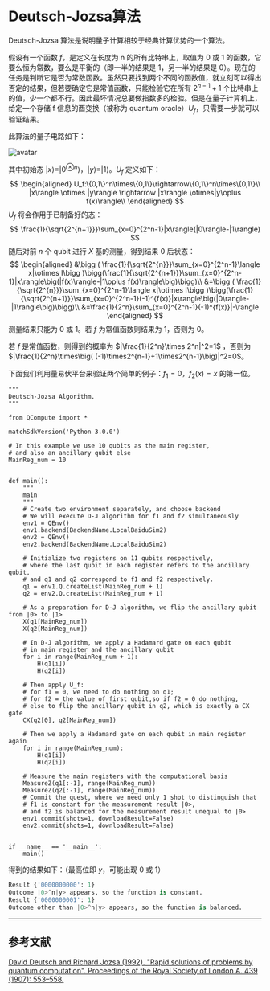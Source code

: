 # Deutsch-Jozsa算法

Deutsch-Jozsa 算法是说明量子计算相较于经典计算优势的一个算法。

假设有一个函数 $f$，是定义在长度为 n 的所有比特串上，取值为 0 或 1 的函数，它要么恒为常数，要么是平衡的（即一半的结果是 1，另一半的结果是 0）。现在的任务是判断它是否为常数函数。虽然只要找到两个不同的函数值，就立刻可以得出否定的结果，但若要确定它是常值函数，只能检验它在所有 $2^{n-1}+1$ 个比特串上的值，少一个都不行。因此最坏情况总要做指数多的检验。但是在量子计算机上，给定一个存储 f 信息的酉变换（被称为 quantum oracle）$U_f$，只需要一步就可以验证结果。

此算法的量子电路如下：

![avatar](PIC/circuit.png)

其中初始态 $|x\rangle=|0^{\otimes n}\rangle$，$|y\rangle=|1\rangle$。$U_f$ 定义如下：
$$
\begin{aligned}
U_f:\{0,1\}^n\times\{0,1\}\rightarrow\{0,1\}^n\times\{0,1\}\\
|x\rangle \otimes |y\rangle \rightarrow |x\rangle \otimes|y\oplus f(x)\rangle\\
\end{aligned}
$$
$U_f$ 将会作用于已制备好的态：
$$
\frac{1}{\sqrt{2^{n+1}}}\sum_{x=0}^{2^n-1}|x\rangle(|0\rangle-|1\rangle)
$$
随后对前 $n$ 个 qubit 进行 $X$ 基的测量，得到结果 0 后状态：
$$
\begin{aligned}
&\bigg ( \frac{1}{\sqrt{2^{n}}}\sum_{x=0}^{2^n-1}\langle x|\otimes I\bigg )\bigg(\frac{1}{\sqrt{2^{n+1}}}\sum_{x=0}^{2^n-1}|x\rangle\big(|f(x)\rangle-|1\oplus f(x)\rangle\big)\bigg)\\
&=\bigg ( \frac{1}{\sqrt{2^{n}}}\sum_{x=0}^{2^n-1}\langle x|\otimes I\bigg )\bigg(\frac{1}{\sqrt{2^{n+1}}}\sum_{x=0}^{2^n-1}(-1)^{f(x)}|x\rangle\big(|0\rangle-|1\rangle\big)\bigg)\\
&=\frac{1}{2^n}\sum_{x=0}^{2^n-1}(-1)^{f(x)}|-\rangle
\end{aligned}
$$
测量结果只能为 0 或 1。若 $f$ 为常值函数则结果为 1，否则为 0。

若 $f$ 是常值函数，则得到的概率为 $|\frac{1}{2^n}\times 2^n|^2=1$ ，否则为 $|\frac{1}{2^n}\times\big( (-1)\times2^{n-1}+1\times2^{n-1}\big)|^2=0$。

下面我们利用量易伏平台来验证两个简单的例子：$f_1=0$，$f_2(x) = x$ 的第一位。

```python{.line-numbers, highlight=7}
"""
Deutsch-Jozsa Algorithm.
"""

from QCompute import *

matchSdkVersion('Python 3.0.0')

# In this example we use 10 qubits as the main register,
# and also an ancillary qubit else
MainReg_num = 10


def main():
    """
    main
    """
    # Create two environment separately, and choose backend
    # We will execute D-J algorithm for f1 and f2 simultaneously
    env1 = QEnv()
    env1.backend(BackendName.LocalBaiduSim2)
    env2 = QEnv()
    env2.backend(BackendName.LocalBaiduSim2)
    
    # Initialize two registers on 11 qubits respectively,
    # where the last qubit in each register refers to the ancillary qubit,
    # and q1 and q2 correspond to f1 and f2 respectively.
    q1 = env1.Q.createList(MainReg_num + 1)
    q2 = env2.Q.createList(MainReg_num + 1)
    
    # As a preparation for D-J algorithm, we flip the ancillary qubit from |0> to |1>
    X(q1[MainReg_num])
    X(q2[MainReg_num])
    
    # In D-J algorithm, we apply a Hadamard gate on each qubit
    # in main register and the ancillary qubit
    for i in range(MainReg_num + 1):
        H(q1[i])
        H(q2[i])
        
    # Then apply U_f:
    # for f1 = 0, we need to do nothing on q1;
    # for f2 = the value of first qubit,so if f2 = 0 do nothing,
    # else to flip the ancillary qubit in q2, which is exactly a CX gate
    CX(q2[0], q2[MainReg_num])
    
    # Then we apply a Hadamard gate on each qubit in main register again
    for i in range(MainReg_num):
        H(q1[i])
        H(q2[i])
        
    # Measure the main registers with the computational basis
    MeasureZ(q1[:-1], range(MainReg_num))
    MeasureZ(q2[:-1], range(MainReg_num))
    # Commit the quest, where we need only 1 shot to distinguish that
    # f1 is constant for the measurement result |0>,
    # and f2 is balanced for the measurement result unequal to |0>
    env1.commit(shots=1, downloadResult=False)
    env2.commit(shots=1, downloadResult=False)


if __name__ == '__main__':
    main()
```

得到的结果如下：（最高位即 $y$，可能出现 0 或 1）
```python
Result {'0000000000': 1}
Outcome |0>^n|y> appears, so the function is constant.
Result {'0000000001': 1}
Outcome other than |0>^n|y> appears, so the function is balanced.
```
---
## 参考文献
[David Deutsch and Richard Jozsa (1992). "Rapid solutions of problems by quantum computation". Proceedings of the Royal Society of London A. 439 (1907): 553–558.](https://royalsocietypublishing.org/doi/abs/10.1098/rspa.1992.0167)